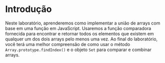# Introdução

Neste laboratório, aprenderemos como implementar a união de arrays com base em uma função em JavaScript. Usaremos a função comparadora fornecida para encontrar e retornar todos os elementos que existem em qualquer um dos dois arrays pelo menos uma vez. Ao final do laboratório, você terá uma melhor compreensão de como usar o método `Array.prototype.findIndex()` e o objeto `Set` para comparar e combinar arrays.
